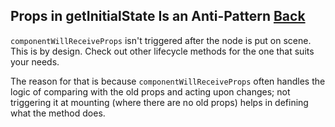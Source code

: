 ## Props in getInitialState Is an Anti-Pattern [Back](./../react.md)

`componentWillReceiveProps` isn't triggered after the node is put on scene. This is by design. Check out other lifecycle methods for the one that suits your needs.

The reason for that is because `componentWillReceiveProps` often handles the logic of comparing with the old props and acting upon changes; not triggering it at mounting (where there are no old props) helps in defining what the method does.